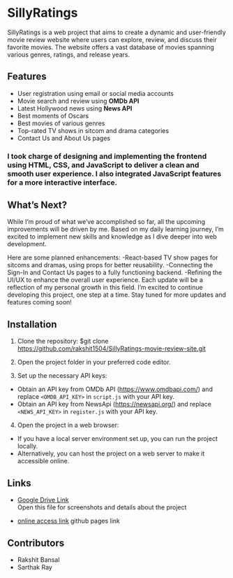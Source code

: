 # SillyRatings   
SillyRatings is a web project that aims to create a dynamic and user-friendly movie review website where users can explore, review, and discuss their favorite movies. The website offers a vast database of movies spanning various genres, ratings, and release years.

## Features
- User registration using email or social media accounts
- Movie search and review using **OMDb API**
- Latest Hollywood news using **News API**
- Best moments of Oscars
- Best movies of various genres
- Top-rated TV shows in sitcom and drama categories
- Contact Us and About Us pages



### I took charge of designing and implementing the frontend using HTML, CSS, and JavaScript to deliver a clean and smooth user experience. I also integrated JavaScript features for a more interactive interface.

## What’s Next? 
While I’m proud of what we’ve accomplished so far, all the upcoming improvements will be driven by me. Based on my daily learning journey, I’m excited to implement new skills and knowledge as I dive deeper into web development.

Here are some planned enhancements:
-React-based TV show pages for sitcoms and dramas, using props for better reusability.
-Connecting the Sign-In and Contact Us pages to a fully functioning backend.
-Refining the UI/UX to enhance the overall user experience.
Each update will be a reflection of my personal growth in this field. I’m excited to continue developing this project, one step at a time. Stay tuned for more updates and features coming soon!



## Installation

1. Clone the repository:
$git clone https://github.com/rakshit1504/SillyRatings-movie-review-site.git

2. Open the project folder in your preferred code editor.

3. Set up the necessary API keys:
- Obtain an API key from OMDb API (https://www.omdbapi.com/) and replace `<OMDB_API_KEY>` in `script.js` with your API key.
- Obtain an API key from NewsApi (https://newsapi.org/) and replace `<NEWS_API_KEY>` in `register.js` with your API key.

4. Open the project in a web browser:
- If you have a local server environment set up, you can run the project locally.
- Alternatively, you can host the project on a web server to make it accessible online.

## Links

- [Google Drive Link](https://docs.google.com/document/d/16zg02brFnIXujYh6WWJZden7n59JFFm8/edit?usp=sharing&ouid=113601754252652920446&rtpof=true&sd=true)   
  Open this file for screenshots and details about the project
  
- [online access link](https://rakshit1504.github.io/SillyRatings-movie-review-site/)
  github pages link
  

## Contributors  
- Rakshit Bansal 
- Sarthak Ray
